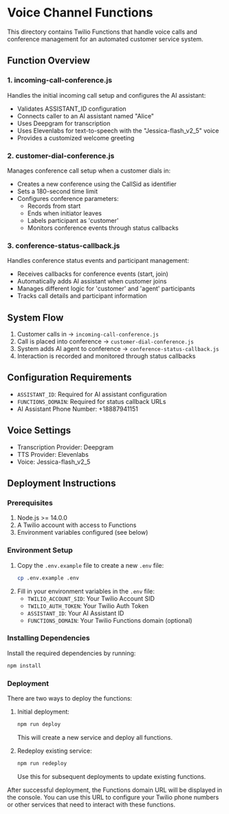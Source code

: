 # Voice Channel Functions

This directory contains Twilio Functions that handle voice calls and conference management for an automated customer service system.

## Function Overview

### 1. incoming-call-conference.js
Handles the initial incoming call setup and configures the AI assistant:
- Validates ASSISTANT_ID configuration
- Connects caller to an AI assistant named "Alice"
- Uses Deepgram for transcription
- Uses Elevenlabs for text-to-speech with the "Jessica-flash_v2_5" voice
- Provides a customized welcome greeting

### 2. customer-dial-conference.js
Manages conference call setup when a customer dials in:
- Creates a new conference using the CallSid as identifier
- Sets a 180-second time limit
- Configures conference parameters:
  - Records from start
  - Ends when initiator leaves
  - Labels participant as 'customer'
  - Monitors conference events through status callbacks

### 3. conference-status-callback.js
Handles conference status events and participant management:
- Receives callbacks for conference events (start, join)
- Automatically adds AI assistant when customer joins
- Manages different logic for 'customer' and 'agent' participants
- Tracks call details and participant information

## System Flow

1. Customer calls in → `incoming-call-conference.js`
2. Call is placed into conference → `customer-dial-conference.js`
3. System adds AI agent to conference → `conference-status-callback.js`
4. Interaction is recorded and monitored through status callbacks

## Configuration Requirements

- `ASSISTANT_ID`: Required for AI assistant configuration
- `FUNCTIONS_DOMAIN`: Required for status callback URLs
- AI Assistant Phone Number: +18887941151

## Voice Settings

- Transcription Provider: Deepgram
- TTS Provider: Elevenlabs
- Voice: Jessica-flash_v2_5

## Deployment Instructions

### Prerequisites
1. Node.js >= 14.0.0
2. A Twilio account with access to Functions
3. Environment variables configured (see below)

### Environment Setup
1. Copy the `.env.example` file to create a new `.env` file:
   ```bash
   cp .env.example .env
   ```
2. Fill in your environment variables in the `.env` file:
   - `TWILIO_ACCOUNT_SID`: Your Twilio Account SID
   - `TWILIO_AUTH_TOKEN`: Your Twilio Auth Token
   - `ASSISTANT_ID`: Your AI Assistant ID
   - `FUNCTIONS_DOMAIN`: Your Twilio Functions domain (optional)

### Installing Dependencies
Install the required dependencies by running:
```bash
npm install
```

### Deployment
There are two ways to deploy the functions:

1. Initial deployment:
   ```bash
   npm run deploy
   ```
   This will create a new service and deploy all functions.

2. Redeploy existing service:
   ```bash
   npm run redeploy
   ```
   Use this for subsequent deployments to update existing functions.

After successful deployment, the Functions domain URL will be displayed in the console. You can use this URL to configure your Twilio phone numbers or other services that need to interact with these functions.
